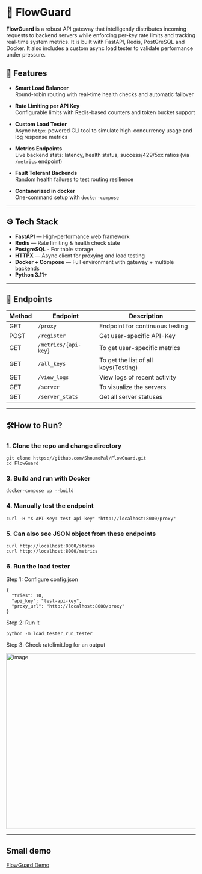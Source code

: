 # 🌊 FlowGuard

**FlowGuard** is a robust API gateway that intelligently distributes incoming requests to backend servers while enforcing per-key rate limits and tracking real-time system metrics. It is built with FastAPI, Redis, PostGreSQL and Docker. It also includes a custom async load tester to validate performance under pressure.

## 🚀 Features

- **Smart Load Balancer**  
  Round-robin routing with real-time health checks and automatic failover

- **Rate Limiting per API Key**  
  Configurable limits with Redis-based counters and token bucket support

- **Custom Load Tester**  
  Async `httpx`-powered CLI tool to simulate high-concurrency usage and log response metrics

- **Metrics Endpoints**  
  Live backend stats: latency, health status, success/429/5xx ratios (via `/metrics` endpoint)

- **Fault Tolerant Backends**  
  Random health failures to test routing resilience

- **Contanerized in docker**  
  One-command setup with `docker-compose`

---

## ⚙️ Tech Stack

- **FastAPI** — High-performance web framework
- **Redis** — Rate limiting & health check state
- **PostgreSQL** - For table storage
- **HTTPX** — Async client for proxying and load testing
- **Docker + Compose** — Full environment with gateway + multiple backends
- **Python 3.11+**

---

## 🧪 Endpoints

| Method | Endpoint           | Description                   |
|--------|--------------------|-------------------------------|
| GET   | `/proxy`     | Endpoint for continuous testing |
| POST    | `/register`   | Get user-specific API-Key      |
| GET | `/metrics/{api-key}`  | To get user-specific metrics |
| GET | `/all_keys`  | To get the list of all keys(Testing)  |
| GET | `/view_logs`  | View logs of recent activity  |
| GET | `/server`  | To visualize the servers  |
| GET | `/server_stats`  | Get all server statuses  |

---

## 🛠️How to Run?

### 1. Clone the repo and change directory

```
git clone https://github.com/ShoumoPal/FlowGuard.git
cd FlowGuard
```
### 3. Build and run with Docker
```
docker-compose up --build
```
### 4. Manually test the endpoint
```
curl -H "X-API-Key: test-api-key" "http://localhost:8000/proxy"
```
### 5. Can also see JSON object from these endpoints
```
curl http://localhost:8000/status
curl http://localhost:8000/metrics
```
### 6. Run the load tester

Step 1: Configure config.json
```
{
  "tries": 10,
  "api_key": "test-api-key",
  "proxy_url": "http://localhost:8000/proxy"
}
```

Step 2: Run it
```
python -m load_tester_run_tester
```

Step 3: Check ratelimit.log for an output

<img width="835" height="468" alt="image" src="https://github.com/user-attachments/assets/42cadd2f-5b2e-4f73-a548-012a78f2fb87" />

---

## Small demo

[FlowGuard Demo](https://drive.google.com/file/d/1FpVm2G1FiNlL-FdGJZx5D8lNYKS5jX4E/view?usp=sharing)



